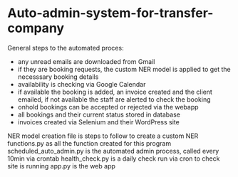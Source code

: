 # Auto-admin-system-for-transfer-company
General steps to the automated proces:
- any unread emails are downloaded from Gmail
- if they are booking requests, the custom NER model is applied to get the necesssary booking details
- availability is checking via Google Calendar
- if available the booking is added, an invoice created and the client emailed, if not available the staff are alerted to check the booking
- onhold bookings can be accepted or rejected via the webapp
- all bookings and their current status stored in database
- invoices created via Selenium and their WordPress site
 

NER model creation file is steps to follow to create a custom NER 
functions.py as all the function created for this program
scheduled_auto_admin.py is the automated admin process, called every 10min via crontab
health_check.py is a daily check run via cron to check site is running
app.py is the web app 
